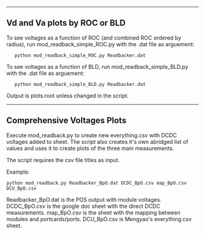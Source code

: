 ------------------
Vd and Va plots by ROC or BLD 
------------------

To see voltages as a function of ROC (and combined ROC ordered by radius), run mod_readback_simple_ROC.py with the .dat file as arguement:

       python mod_readback_simple_ROC.py Readbacker.dat

To see voltages as a function of BLD, run mod_readback_simple_BLD.py with the .dat file as arguement:

       python mod_readback_simple_BLD.py Readbacker.dat

Output is plots.root unless changed in the script. 
__________________
Comprehensive Voltages Plots
------------------

Execute mod_readback.py to create new everything.csv with DCDC voltages added to sheet. The script also creates it's own abridged list of values and uses it to create plots of the three main measurements. 

The script requires the csv file titles as input. 

Example:

	python mod_readback.py Readbacker_BpO.dat DCDC_BpO.csv map_BpO.csv DCU_BpO.csv

Readbacker_BpO.dat is the POS output with module voltages. DCDC_BpO.csv is the google doc sheet with the direct DCDC measurements. map_BpO.csv is the sheet with the mapping between modules and portcards/ports. DCU_BpO.csv is Mengyao's everything.csv sheet.

